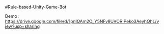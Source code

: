 ﻿#Rule-based-Unity-Game-Bot

Demo : https://drive.google.com/file/d/1pnIQAm2O_Y5NFv8UVORIPeko3AeyhQhL/view?usp=sharing

